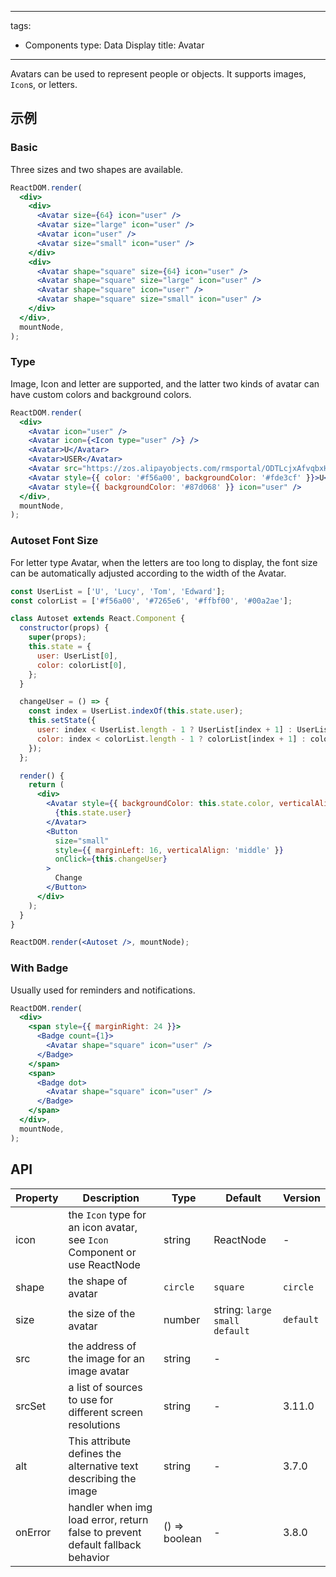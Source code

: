 ---
tags:
  - Components
type: Data Display
title: Avatar
------

Avatars can be used to represent people or objects. It supports images, `Icon`s, or letters.

## 示例

### Basic

Three sizes and two shapes are available.

```jsx live
ReactDOM.render(
  <div>
    <div>
      <Avatar size={64} icon="user" />
      <Avatar size="large" icon="user" />
      <Avatar icon="user" />
      <Avatar size="small" icon="user" />
    </div>
    <div>
      <Avatar shape="square" size={64} icon="user" />
      <Avatar shape="square" size="large" icon="user" />
      <Avatar shape="square" icon="user" />
      <Avatar shape="square" size="small" icon="user" />
    </div>
  </div>,
  mountNode,
);
```

### Type

Image, Icon and letter are supported, and the latter two kinds of avatar can have custom colors and background colors.

```jsx live
ReactDOM.render(
  <div>
    <Avatar icon="user" />
    <Avatar icon={<Icon type="user" />} />
    <Avatar>U</Avatar>
    <Avatar>USER</Avatar>
    <Avatar src="https://zos.alipayobjects.com/rmsportal/ODTLcjxAfvqbxHnVXCYX.png" />
    <Avatar style={{ color: '#f56a00', backgroundColor: '#fde3cf' }}>U</Avatar>
    <Avatar style={{ backgroundColor: '#87d068' }} icon="user" />
  </div>,
  mountNode,
);
```

### Autoset Font Size

For letter type Avatar, when the letters are too long to display, the font size can be automatically adjusted according to the width of the Avatar.

```jsx live
const UserList = ['U', 'Lucy', 'Tom', 'Edward'];
const colorList = ['#f56a00', '#7265e6', '#ffbf00', '#00a2ae'];

class Autoset extends React.Component {
  constructor(props) {
    super(props);
    this.state = {
      user: UserList[0],
      color: colorList[0],
    };
  }

  changeUser = () => {
    const index = UserList.indexOf(this.state.user);
    this.setState({
      user: index < UserList.length - 1 ? UserList[index + 1] : UserList[0],
      color: index < colorList.length - 1 ? colorList[index + 1] : colorList[0],
    });
  };

  render() {
    return (
      <div>
        <Avatar style={{ backgroundColor: this.state.color, verticalAlign: 'middle' }} size="large">
          {this.state.user}
        </Avatar>
        <Button
          size="small"
          style={{ marginLeft: 16, verticalAlign: 'middle' }}
          onClick={this.changeUser}
        >
          Change
        </Button>
      </div>
    );
  }
}

ReactDOM.render(<Autoset />, mountNode);
```

### With Badge

Usually used for reminders and notifications.

```jsx live
ReactDOM.render(
  <div>
    <span style={{ marginRight: 24 }}>
      <Badge count={1}>
        <Avatar shape="square" icon="user" />
      </Badge>
    </span>
    <span>
      <Badge dot>
        <Avatar shape="square" icon="user" />
      </Badge>
    </span>
  </div>,
  mountNode,
);
```

## API

| Property | Description | Type | Default | Version |
| --- | --- | --- | --- | --- |
| icon | the `Icon` type for an icon avatar, see `Icon` Component or use ReactNode | string | ReactNode | - |  |
| shape | the shape of avatar | `circle` | `square` | `circle` |  |
| size | the size of the avatar | number | string: `large` `small` `default` | `default` |  |
| src | the address of the image for an image avatar | string | - |  |
| srcSet | a list of sources to use for different screen resolutions | string | - | 3.11.0 |
| alt | This attribute defines the alternative text describing the image | string | - | 3.7.0 |
| onError | handler when img load error, return false to prevent default fallback behavior | () => boolean | - | 3.8.0 |
